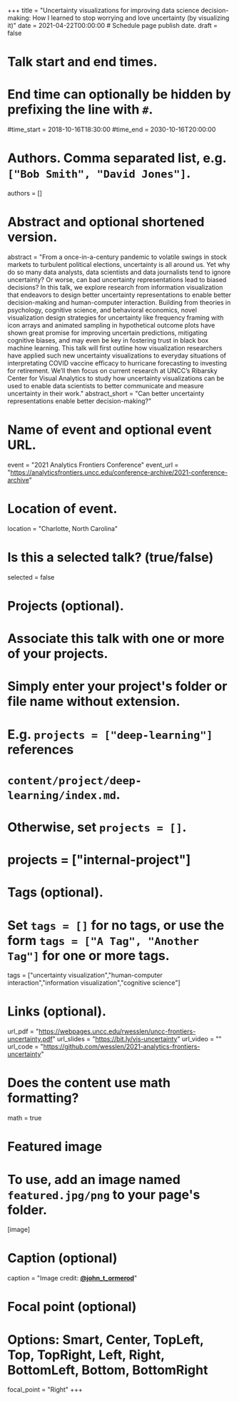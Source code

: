 +++
title = "Uncertainty visualizations for improving data science decision-making: How I learned to stop worrying and love uncertainty (by visualizing it)"
date = 2021-04-22T00:00:00  # Schedule page publish date.
draft = false

# Talk start and end times.
#   End time can optionally be hidden by prefixing the line with `#`.
#time_start = 2018-10-16T18:30:00
#time_end = 2030-10-16T20:00:00

# Authors. Comma separated list, e.g. `["Bob Smith", "David Jones"]`.
authors = []

# Abstract and optional shortened version.
abstract = "From a once-in-a-century pandemic to volatile swings in stock markets to turbulent political elections, uncertainty is all around us. Yet why do so many data analysts, data scientists and data journalists tend to ignore uncertainty? Or worse, can bad uncertainty representations lead to biased decisions? In this talk, we explore research from information visualization that endeavors to design better uncertainty representations to enable better decision-making and human-computer interaction. Building from theories in psychology, cognitive science, and behavioral economics, novel visualization design strategies for uncertainty like frequency framing with icon arrays and animated sampling in hypothetical outcome plots have shown great promise for improving uncertain predictions, mitigating cognitive biases, and may even be key in fostering trust in black box machine learning. This talk will first outline how visualization researchers have applied such new uncertainty visualizations to everyday situations of interpretating COVID vaccine efficacy to hurricane forecasting to investing for retirement. We’ll then focus on current research at UNCC’s Ribarsky Center for Visual Analytics to study how uncertainty visualizations can be used to enable data scientists to better communicate and measure uncertainty in their work."
abstract_short = "Can better uncertainty representations enable better decision-making?"

# Name of event and optional event URL.
event = "2021 Analytics Frontiers Conference"
event_url = "https://analyticsfrontiers.uncc.edu/conference-archive/2021-conference-archive"

# Location of event.
location = "Charlotte, North Carolina"

# Is this a selected talk? (true/false)
selected = false

# Projects (optional).
#   Associate this talk with one or more of your projects.
#   Simply enter your project's folder or file name without extension.
#   E.g. `projects = ["deep-learning"]` references 
#   `content/project/deep-learning/index.md`.
#   Otherwise, set `projects = []`.
# projects = ["internal-project"]

# Tags (optional).
#   Set `tags = []` for no tags, or use the form `tags = ["A Tag", "Another Tag"]` for one or more tags.
tags = ["uncertainty visualization","human-computer interaction","information visualization","cognitive science"]

# Links (optional).
url_pdf = "https://webpages.uncc.edu/rwesslen/uncc-frontiers-uncertainty.pdf"
url_slides = "https://bit.ly/vis-uncertainty"
url_video = ""
url_code = "https://github.com/wesslen/2021-analytics-frontiers-uncertainty"

# Does the content use math formatting?
math = true

# Featured image
# To use, add an image named `featured.jpg/png` to your page's folder. 
[image]
  # Caption (optional)
  caption = "Image credit: [**@john_t_ormerod**](https://twitter.com/john_t_ormerod/status/1181456582619451392?s=20)"

  # Focal point (optional)
  # Options: Smart, Center, TopLeft, Top, TopRight, Left, Right, BottomLeft, Bottom, BottomRight
  focal_point = "Right"
+++

